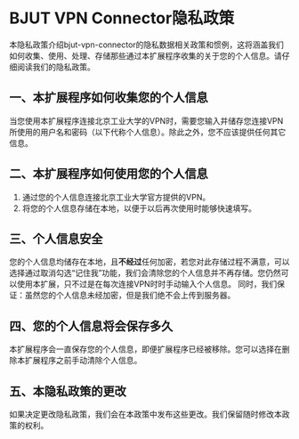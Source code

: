 # BJUT VPN Connector隐私政策
本隐私政策介绍bjut-vpn-connector的隐私数据相关政策和惯例，这将涵盖我们如何收集、使用、处理、存储那些通过本扩展程序收集的关于您的个人信息。请仔细阅读我们的隐私政策。
## 一、本扩展程序如何收集您的个人信息
当您使用本扩展程序连接北京工业大学的VPN时，需要您输入并储存您连接VPN所使用的用户名和密码（以下代称个人信息）。除此之外，您不应该提供任何其它信息。
## 二、本扩展程序如何使用您的个人信息
1. 通过您的个人信息连接北京工业大学官方提供的VPN。
2. 将您的个人信息存储在本地，以便于以后再次使用时能够快速填写。
## 三、个人信息安全
您的个人信息均储存在本地，且<b>不经过</b>任何加密，若您对此存储过程不满意，可以选择通过取消勾选“记住我”功能，我们会清除您的个人信息并不再存储。您仍然可以使用本扩展，只不过是在每次连接VPN时时手动输入个人信息。
同时，我们保证：虽然您的个人信息未经加密，但是我们绝不会上传到服务器。
## 四、您的个人信息将会保存多久
本扩展程序会一直保存您的个人信息，即便扩展程序已经被移除。您可以选择在删除本扩展程序之前手动清除个人信息。
## 五、本隐私政策的更改
如果决定更改隐私政策，我们会在本政策中发布这些更改。我们保留随时修改本政策的权利。
